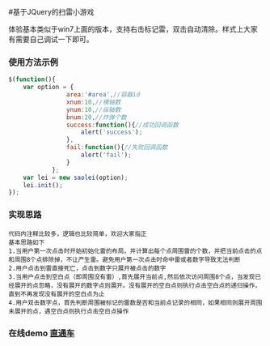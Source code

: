 #基于JQuery的扫雷小游戏

体验基本类似于win7上面的版本，支持右击标记雷，双击自动清除。样式上大家有需要自己调试一下即可。

### 使用方法示例

```javascript
$(function(){
    var option = {
                area:'#area',//容器id
                xnum:10,//横轴数
                ynum:10,//纵轴数
                bnum:20,//炸弹个数
                success:function(){//成功回调函数
                    alert('success');
                },
                fail:function(){//失败回调函数
                    alert('fail');
                }
            };
    var lei = new saolei(option);
    lei.init();
});
```

### 实现思路

```text
代码内注释比较多，逻辑也比较简单，欢迎大家指正
基本思路如下
1.当用户第一次点击时开始初始化雷的布局，并计算出每个点周围雷的个数，并把当前点击的点和周围8个点排除掉，不让产生雷。避免用户第一次点击时命中雷或者数字导致无法判断
2.用户点击到雷直接死亡，点击到数字只展开被点击的数字
3.当用户点击到空白点（即周围没有雷）,首先展开当前点,然后依次访问周围8个点，当发现已经展开的点忽略，没有展开的数字点则展开。没有展开的空白点则执行点击空白点的递归操作，直到不再发现没有展开的空白点为止
4.用户双击数字点，首先判断周围被标记的雷数是否和当前点记录的相同，如果相同则展开周围未展开的点，遇空白点则执行点击空白点操作

```


### 在线demo [直通车](http://www.zhanglihu.com)
